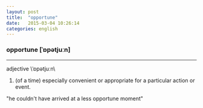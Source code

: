 ```yaml
---
layout: post
title:  "opportune"
date:   2015-03-04 10:26:14 
categories: english
---
```

### opportune [ˈɒpətjuːn] 
-----------
adjective \ˈɒpətjuːn\

1. (of a time) especially convenient or appropriate for a particular action or event.

"he couldn't have arrived at a less opportune moment"

